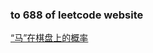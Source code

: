 ### to 688 of leetcode website

[“马”在棋盘上的概率](https://leetcode-cn.com/problems/knight-probability-in-chessboard/)